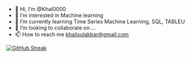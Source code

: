 - 👋 Hi, I’m @Khal0000
- 👀 I’m interested in Machine learning
- 🌱 I’m currently learning Time Series Machine Learning, SQL, TABLEU
- 💞️ I’m looking to collaborate on ...
- 📫 How to reach me khalisulakbar@gmail.com

<!---
Khal0000/Khal0000 is a ✨ special ✨ repository because its `README.md` (this file) appears on your GitHub profile.
You can click the Preview link to take a look at your changes.
--->

[![GitHub Streak](https://github-readme-streak-stats.herokuapp.com/?user=Khal0000)](https://git.io/streak-stats)
